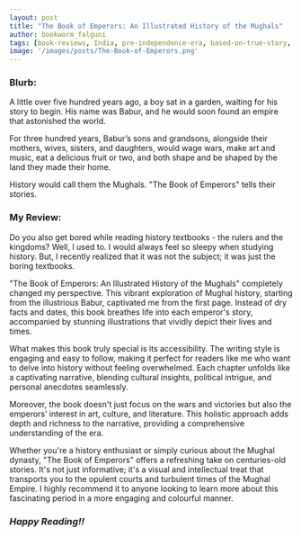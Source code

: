 ```yaml
---
layout: post
title: "The Book of Emperors: An Illustrated History of the Mughals"
author: bookworm_falguni
tags: [book-reviews, India, pre-independence-era, based-on-true-story, non-fiction, educational, life, death, family, war, UK]
image: '/images/posts/The-Book-of-Emperors.png'
---
```


### **Blurb:**
A little over five hundred years ago, a boy sat in a garden, waiting for his story to begin. His name was Babur, and he would soon found an empire that astonished the world.

For three hundred years, Babur’s sons and grandsons, alongside their mothers, wives, sisters, and daughters, would wage wars, make art and music, eat a delicious fruit or two, and both shape and be shaped by the land they made their home.

History would call them the Mughals. "The Book of Emperors" tells their stories.

### **My Review:**
Do you also get bored while reading history textbooks - the rulers and the kingdoms? Well, I used to. I would always feel so sleepy when studying history. But, I recently realized that it was not the subject; it was just the boring textbooks.

"The Book of Emperors: An Illustrated History of the Mughals" completely changed my perspective. This vibrant exploration of Mughal history, starting from the illustrious Babur, captivated me from the first page. Instead of dry facts and dates, this book breathes life into each emperor's story, accompanied by stunning illustrations that vividly depict their lives and times.

What makes this book truly special is its accessibility. The writing style is engaging and easy to follow, making it perfect for readers like me who want to delve into history without feeling overwhelmed. Each chapter unfolds like a captivating narrative, blending cultural insights, political intrigue, and personal anecdotes seamlessly.

Moreover, the book doesn't just focus on the wars and victories but also the emperors’ interest in art, culture, and literature. This holistic approach adds depth and richness to the narrative, providing a comprehensive understanding of the era.

Whether you're a history enthusiast or simply curious about the Mughal dynasty, "The Book of Emperors" offers a refreshing take on centuries-old stories. It's not just informative; it's a visual and intellectual treat that transports you to the opulent courts and turbulent times of the Mughal Empire. I highly recommend it to anyone looking to learn more about this fascinating period in a more engaging and colourful manner.

### ***Happy Reading!!***
